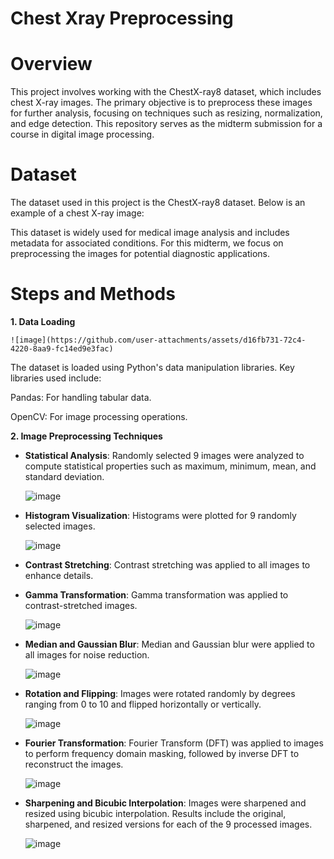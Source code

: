# Chest Xray Preprocessing


# Overview

This project involves working with the ChestX-ray8 dataset, which includes chest X-ray images. The primary objective is to preprocess these images for further analysis, focusing on techniques such as resizing, normalization, and edge detection. This repository serves as the midterm submission for a course in digital image processing.

# Dataset

The dataset used in this project is the ChestX-ray8 dataset. Below is an example of a chest X-ray image:



This dataset is widely used for medical image analysis and includes metadata for associated conditions. For this midterm, we focus on preprocessing the images for potential diagnostic applications.

# Steps and Methods

**1. Data Loading**

    ![image](https://github.com/user-attachments/assets/d16fb731-72c4-4220-8aa9-fc14ed9e3fac)


The dataset is loaded using Python's data manipulation libraries. Key libraries used include:

Pandas: For handling tabular data.

OpenCV: For image processing operations.


**2. Image Preprocessing Techniques**

- **Statistical Analysis**: Randomly selected 9 images were analyzed to compute statistical properties such as maximum, minimum, mean, and standard deviation.

  ![image](https://github.com/user-attachments/assets/b3309f3d-7647-4db9-8c98-ee3c9ef06cba)


- **Histogram Visualization**: Histograms were plotted for 9 randomly selected images.

  ![image](https://github.com/user-attachments/assets/6c89a6ae-57eb-4a9a-baa2-6d8383160804)


- **Contrast Stretching**: Contrast stretching was applied to all images to enhance details.
  
- **Gamma Transformation**: Gamma transformation was applied to contrast-stretched images.

  ![image](https://github.com/user-attachments/assets/a8f65490-08be-4398-8046-be98d957d4e7)

  

- **Median and Gaussian Blur**: Median and Gaussian blur were applied to all images for noise reduction.

  ![image](https://github.com/user-attachments/assets/560ff19f-2178-40eb-86c1-35085ca1302a)


- **Rotation and Flipping**: Images were rotated randomly by degrees ranging from 0 to 10 and flipped horizontally or vertically.

  ![image](https://github.com/user-attachments/assets/688cca6e-bc89-4900-8fe1-6d581e88fb30)


- **Fourier Transformation**: Fourier Transform (DFT) was applied to images to perform frequency domain masking, followed by inverse DFT to reconstruct the images.

  ![image](https://github.com/user-attachments/assets/e74eba26-dc71-4457-be5e-99f384d4cb2a)


- **Sharpening and Bicubic Interpolation**: Images were sharpened and resized using bicubic interpolation. Results include the original, sharpened, and resized versions for each of the 9 processed images.

  ![image](https://github.com/user-attachments/assets/e7091933-9078-44f7-b03b-56c307cdcc4e)







